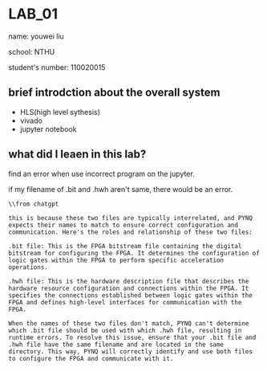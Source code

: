
#  LAB_01
name: youwei liu 

school: NTHU

student's number: 110020015


## brief introdction about the overall system
- HLS(high level sythesis)
- vivado
- jupyter notebook

##  what did I leaen in this lab? 

find an error when use incorrect program on the jupyter.

if my filename of .bit and .hwh aren't same, there would be an error.
```
\\from chatgpt

this is because these two files are typically interrelated, and PYNQ expects their names to match to ensure correct configuration and communication. Here's the roles and relationship of these two files:

.bit file: This is the FPGA bitstream file containing the digital bitstream for configuring the FPGA. It determines the configuration of logic gates within the FPGA to perform specific acceleration operations.

.hwh file: This is the hardware description file that describes the hardware resource configuration and connections within the FPGA. It specifies the connections established between logic gates within the FPGA and defines high-level interfaces for communication with the FPGA.

When the names of these two files don't match, PYNQ can't determine which .bit file should be used with which .hwh file, resulting in runtime errors. To resolve this issue, ensure that your .bit file and .hwh file have the same filename and are located in the same directory. This way, PYNQ will correctly identify and use both files to configure the FPGA and communicate with it.

```









